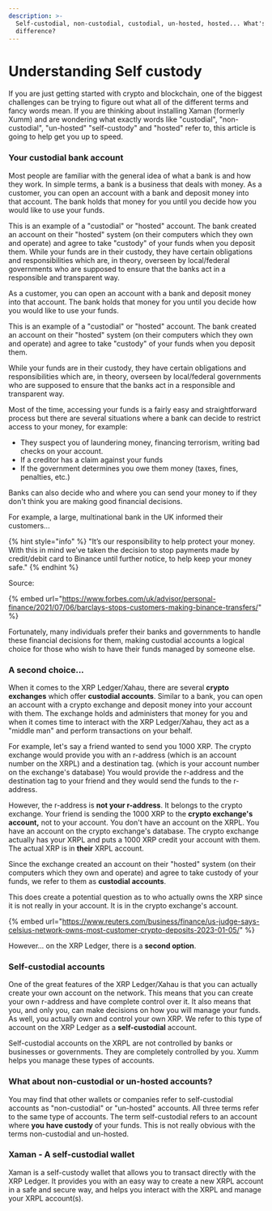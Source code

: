 ```yaml
---
description: >-
  Self-custodial, non-custodial, custodial, un-hosted, hosted... What's the
  difference?
---
```


# Understanding Self custody

If you are just getting started with crypto and blockchain, one of the biggest challenges can be trying to figure out what all of the different terms and fancy words mean. If you are thinking about installing Xaman (formerly Xumm) and are wondering what exactly words like "custodial", "non-custodial", "un-hosted" "self-custody" and "hosted" refer to, this article is going to help get you up to speed.

### Your custodial bank account

Most people are familiar with the general idea of what a bank is and how they work. In simple terms, a bank is a business that deals with money. As a customer, you can open an account with a bank and deposit money into that account. The bank holds that money for you until you decide how you would like to use your funds.&#x20;

This is an example of a "custodial" or "hosted" account. The bank created an account on their "hosted" system (on their computers which they own and operate) and agree to take "custody" of your funds when you deposit them. While your funds are in their custody, they have certain obligations and responsibilities which are, in theory, overseen by local/federal governments who are supposed to ensure that the banks act in a responsible and transparent way.

As a customer, you can open an account with a bank and deposit money into that account. The bank holds that money for you until you decide how you would like to use your funds.&#x20;

This is an example of a "custodial" or "hosted" account. The bank created an account on their "hosted" system (on their computers which they own and operate) and agree to take "custody" of your funds when you deposit them.

While your funds are in their custody, they have certain obligations and responsibilities which are, in theory, overseen by local/federal governments who are supposed to ensure that the banks act in a responsible and transparent way.

Most of the time, accessing your funds is a fairly easy and straightforward process but there are several situations where a bank can decide to restrict access to your money, for example:

* They suspect you of laundering money, financing terrorism, writing bad checks on your account.
* If a creditor has a claim against your funds
* If the government determines you owe them money (taxes, fines, penalties, etc.)

Banks can also decide who and where you can send your money to if they don't think you are making good financial decisions.

For example, a large, multinational bank in the UK informed their customers...

{% hint style="info" %}
"It’s our responsibility to help protect your money. With this in mind we’ve taken the decision to stop payments made by credit/debit card to Binance until further notice, to help keep your money safe."
{% endhint %}

Source:

{% embed url="https://www.forbes.com/uk/advisor/personal-finance/2021/07/06/barclays-stops-customers-making-binance-transfers/" %}

Fortunately, many individuals prefer their banks and governments to handle these financial decisions for them, making custodial accounts a logical choice for those who wish to have their funds managed by someone else.

### A second choice...

When it comes to the XRP Ledger/Xahau, there are several **crypto exchanges** which offer **custodial accounts**. Similar to a bank, you can open an account with a crypto exchange and deposit money into your account with them. The exchange holds and administers that money for you and when it comes time to interact with the XRP Ledger/Xahau, they act as a "middle man" and perform transactions on your behalf.&#x20;

For example, let's say a friend wanted to send you 1000 XRP. The crypto exchange would provide you with an r-address (which is an account number on the XRPL) and a destination tag. (which is your account number on the exchange's database) You would provide the r-address and the destination tag to your friend and they would send the funds to the r-address.&#x20;

However, the r-address is **not your r-address**. It belongs to the crypto exchange. Your friend is sending the 1000 XRP to the **crypto exchange's account,** not to your account. You don't have an account on the XRPL. You have an account on the crypto exchange's database. The crypto exchange actually has your XRPL and puts a 1000 XRP credit your account with them. The actual XRP is in **their** XRPL account.&#x20;

Since the exchange created an account on their "hosted" system (on their computers which they own and operate) and agree to take custody of your funds, we refer to them as **custodial accounts**.

This does create a potential question as to who actually owns the XRP since it is not really in your account. It is in the crypto exchange's account.&#x20;

{% embed url="https://www.reuters.com/business/finance/us-judge-says-celsius-network-owns-most-customer-crypto-deposits-2023-01-05/" %}

However... on the XRP Ledger, there is a **second option**.

### Self-custodial accounts

One of the great features of the XRP Ledger/Xahau is that you can actually create your own account on the network. This means that you can create your own r-address and have complete control over it. It also means that you, and only you, can make decisions on how you will manage your funds. As well, you actually own and control your own XRP. We refer to this type of account on the XRP Ledger as a **self-custodial** account.&#x20;

Self-custodial accounts on the XRPL are not controlled by banks or businesses or governments. They are completely controlled by you.  Xumm helps you manage these types of accounts.

### What about non-custodial or un-hosted accounts?

You may find that other wallets or companies refer to self-custodial accounts as "non-custodial" or "un-hosted" accounts. All three terms refer to the same type of accounts.  The term self-custodial refers to an account where **you** **have custody** of your funds. This is not really obvious with the terms non-custodial and un-hosted.

### Xaman - A self-custodial wallet

Xaman is a self-custody wallet that allows you to transact directly with the XRP Ledger. It provides you with an easy way to create a new XRPL account in a safe and secure way, and helps you interact with the XRPL and manage your XRPL account(s).
